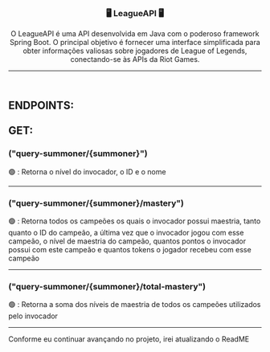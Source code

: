 <header>
  <h3><strong>🖥️ LeagueAPI 🖥️ </strong> </h3>

  <p>O LeagueAPI é uma API desenvolvida em Java com o poderoso framework Spring Boot. O principal objetivo é fornecer uma interface simplificada para obter informações valiosas sobre jogadores de League of Legends, conectando-se às APIs da Riot Games.</p>

  <hr>
</header>

<h2>
  <strong> ENDPOINTS: </strong>
  <br>
  <br>
  <strong>GET:</strong
</h2>



<h3>("query-summoner/{summoner}")</h3>
<p> 🟢 : Retorna o nível do invocador, o ID e o nome</p>

<hr>

<h3>("query-summoner/{summoner}/mastery")</h3>
<p> 🟢 : Retorna todos os campeões os quais o invocador possui maestria, tanto quanto o ID do campeão, a última vez que o invocador jogou com esse campeão, o nível de maestria do campeão, quantos pontos o invocador possui com este campeão e quantos tokens o jogador recebeu com esse campeão</p>

<hr>

<h3>("query-summoner/{summoner}/total-mastery")</h3>
<p> 🟢 : Retorna a soma dos níveis de maestria de todos os campeões utilizados pelo invocador </p>

<hr>

<p> Conforme eu continuar avançando no projeto, irei atualizando o ReadME </p>


